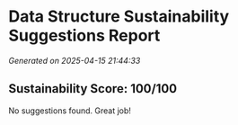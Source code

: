 # Data Structure Sustainability Suggestions Report
_Generated on 2025-04-15 21:44:33_

## Sustainability Score: 100/100

No suggestions found. Great job!
